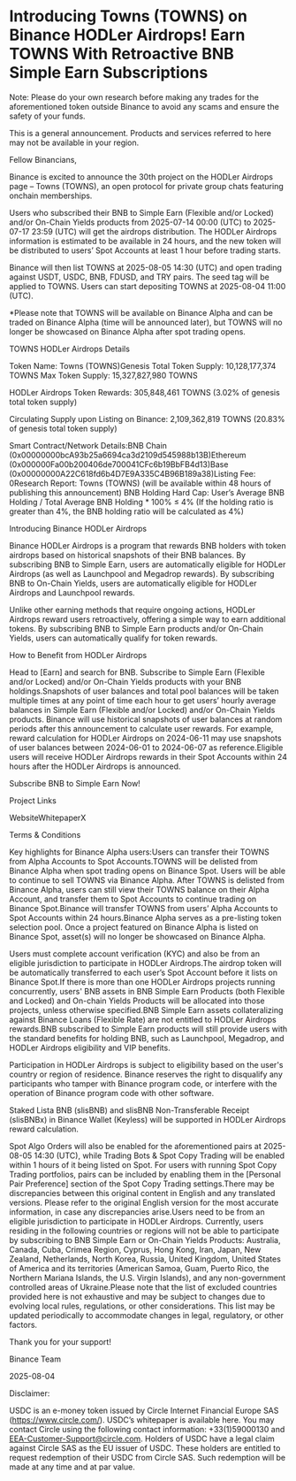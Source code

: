 # Introducing Towns (TOWNS) on Binance HODLer Airdrops! Earn TOWNS With Retroactive BNB Simple Earn Subscriptions

Note: Please do your own research before making any trades for the aforementioned token outside Binance to avoid any scams and ensure the safety of your funds.

This is a general announcement. Products and services referred to here may not be available in your region. 

Fellow Binancians,

Binance is excited to announce the 30th project on the HODLer Airdrops page – Towns (TOWNS), an open protocol for private group chats featuring onchain memberships.

Users who subscribed their BNB to Simple Earn (Flexible and/or Locked) and/or On-Chain Yields products from 2025-07-14 00:00 (UTC) to 2025-07-17 23:59 (UTC) will get the airdrops distribution. The HODLer Airdrops information is estimated to be available in 24 hours, and the new token will be distributed to users’ Spot Accounts at least 1 hour before trading starts.

Binance will then list TOWNS at 2025-08-05 14:30 (UTC) and open trading against USDT, USDC, BNB, FDUSD, and TRY pairs. The seed tag will be applied to TOWNS. Users can start depositing TOWNS at 2025-08-04 11:00 (UTC). 

*Please note that TOWNS will be available on Binance Alpha and can be traded on Binance Alpha (time will be announced later), but TOWNS will no longer be showcased on Binance Alpha after spot trading opens.

TOWNS HODLer Airdrops Details

Token Name: Towns (TOWNS)Genesis Total Token Supply: 10,128,177,374 TOWNS Max Token Supply: 15,327,827,980 TOWNS 

HODLer Airdrops Token Rewards: 305,848,461 TOWNS (3.02% of genesis total token supply)

Circulating Supply upon Listing on Binance: 2,109,362,819 TOWNS (20.83% of genesis total token supply)

Smart Contract/Network Details:BNB Chain (0x00000000bcA93b25a6694ca3d2109d545988b13B)Ethereum (0x000000Fa00b200406de700041CFc6b19BbFB4d13)Base (0x00000000A22C618fd6b4D7E9A335C4B96B189a38)Listing Fee: 0Research Report: Towns (TOWNS) (will be available within 48 hours of publishing this announcement) BNB Holding Hard Cap: User’s Average BNB Holding / Total Average BNB Holding * 100% ≤ 4% (If the holding ratio is greater than 4%, the BNB holding ratio will be calculated as 4%)

Introducing Binance HODLer Airdrops

Binance HODLer Airdrops is a program that rewards BNB holders with token airdrops based on historical snapshots of their BNB balances. By subscribing BNB to Simple Earn, users are automatically eligible for HODLer Airdrops (as well as Launchpool and Megadrop rewards). By subscribing BNB to On-Chain Yields, users are automatically eligible for HODLer Airdrops and Launchpool rewards.

Unlike other earning methods that require ongoing actions, HODLer Airdrops reward users retroactively, offering a simple way to earn additional tokens. By subscribing BNB to Simple Earn products and/or On-Chain Yields, users can automatically qualify for token rewards.

How to Benefit from HODLer Airdrops

Head to [Earn] and search for BNB. Subscribe to Simple Earn (Flexible and/or Locked) and/or On-Chain Yields products with your BNB holdings.Snapshots of user balances and total pool balances will be taken multiple times at any point of time each hour to get users’ hourly average balances in Simple Earn (Flexible and/or Locked) and/or On-Chain Yields products. Binance will use historical snapshots of user balances at random periods after this announcement to calculate user rewards. For example, reward calculation for HODLer Airdrops on 2024-06-11 may use snapshots of user balances between 2024-06-01 to 2024-06-07 as reference.Eligible users will receive HODLer Airdrops rewards in their Spot Accounts within 24 hours after the HODLer Airdrops is announced. 

Subscribe BNB to Simple Earn Now!

Project Links

WebsiteWhitepaperX

Terms & Conditions

Key highlights for Binance Alpha users:Users can transfer their TOWNS from Alpha Accounts to Spot Accounts.TOWNS will be delisted from Binance Alpha when spot trading opens on Binance Spot. Users will be able to continue to sell TOWNS via Binance Alpha. After TOWNS is delisted from Binance Alpha, users can still view their TOWNS balance on their Alpha Account, and transfer them to Spot Accounts to continue trading on Binance Spot.Binance will transfer TOWNS from users’ Alpha Accounts to Spot Accounts within 24 hours.Binance Alpha serves as a pre-listing token selection pool. Once a project featured on Binance Alpha is listed on Binance Spot, asset(s) will no longer be showcased on Binance Alpha.

Users must complete account verification (KYC) and also be from an eligible jurisdiction to participate in HODLer Airdrops.The airdrop token will be automatically transferred to each user’s Spot Account before it lists on Binance Spot.If there is more than one HODLer Airdrops projects running concurrently, users' BNB assets in BNB Simple Earn Products (both Flexible and Locked) and On-chain Yields Products will be allocated into those projects, unless otherwise specified.BNB Simple Earn assets collateralizing against Binance Loans (Flexible Rate) are not entitled to HODLer Airdrops rewards.BNB subscribed to Simple Earn products will still provide users with the standard benefits for holding BNB, such as Launchpool, Megadrop, and HODLer Airdrops eligibility and VIP benefits.

Participation in HODLer Airdrops is subject to eligibility based on the user's country or region of residence. Binance reserves the right to disqualify any participants who tamper with Binance program code, or interfere with the operation of Binance program code with other software.

Staked Lista BNB (slisBNB) and slisBNB Non-Transferable Receipt (slisBNBx) in Binance Wallet (Keyless) will be supported in HODLer Airdrops reward calculation.

Spot Algo Orders will also be enabled for the aforementioned pairs at 2025-08-05 14:30 (UTC), while Trading Bots & Spot Copy Trading will be enabled within 1 hours of it being listed on Spot. For users with running Spot Copy Trading portfolios, pairs can be included by enabling them in the [Personal Pair Preference] section of the Spot Copy Trading settings.There may be discrepancies between this original content in English and any translated versions. Please refer to the original English version for the most accurate information, in case any discrepancies arise.Users need to be from an eligible jurisdiction to participate in HODLer Airdrops. Currently, users residing in the following countries or regions will not be able to participate by subscribing to BNB Simple Earn or On-Chain Yields Products: Australia, Canada, Cuba, Crimea Region, Cyprus, Hong Kong, Iran, Japan, New Zealand, Netherlands, North Korea, Russia, United Kingdom, United States of America and its territories (American Samoa, Guam, Puerto Rico, the Northern Mariana Islands, the U.S. Virgin Islands), and any non-government controlled areas of Ukraine.Please note that the list of excluded countries provided here is not exhaustive and may be subject to changes due to evolving local rules, regulations, or other considerations. This list may be updated periodically to accommodate changes in legal, regulatory, or other factors. 

Thank you for your support!

Binance Team

2025-08-04

Disclaimer:

USDC is an e-money token issued by Circle Internet Financial Europe SAS (https://www.circle.com/). USDC’s whitepaper is available here. You may contact Circle using the following contact information: +33(1)59000130 and EEA-Customer-Support@circle.com. Holders of USDC have a legal claim against Circle SAS as the EU issuer of USDC. These holders are entitled to request redemption of their USDC from Circle SAS. Such redemption will be made at any time and at par value.